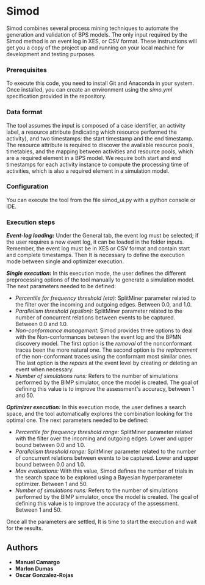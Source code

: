 # Simod

Simod combines several process mining techniques to automate the generation and validation of BPS models.  The only input required by the Simod method is an event log in XES, or CSV format. These instructions will get you a copy of the project up and running on your local machine for development and testing purposes. 

### Prerequisites

To execute this code, you need to install Git and Anaconda in your system. Once installed, you can create an environment using the *simo.yml* specification provided in the repository.

### Data format
 
The tool assumes the input is composed of a case identifier, an activity label, a resource attribute (indicating which resource performed the activity), 
and two timestamps: the start timestamp and the end timestamp. The resource attribute is required to discover the available resource pools, timetables, 
and the mapping between activities and resource pools, which are a required element in a BPS model. We require both start and end timestamps for each activity instance to compute the processing time of activities, which is also a required element in a simulation model.

### Configuration

You can execute the tool from the file simod_ui.py with a python console or IDE.

### Execution steps

***Event-log loading:*** Under the General tab, the event log must be selected; if the user requires a new event log, it can be loaded in the folder inputs. Remember, the event log must be in XES or CSV format and contain start and complete timestamps. Then It is necessary to define the execution mode between single and optimizer execution.

***Single execution:*** In this execution mode, the user defines the different preprocessing options of the tool manually to generate a simulation model. The next parameters needed to be defined:

 - *Percentile for frequency threshold (eta):* SplitMiner parameter related to the filter over the incoming and outgoing edges. Between
   0.0, and 1.0.    
 - *Parallelism threshold (epsilon):* SplitMiner parameter related to the number of concurrent relations between events to be captured. Between 0.0 and 1.0. 
 - 	*Non-conformance management:* Simod provides three options to deal with the Non-conformances between the event log and the BPMN discovery model. The first option is the   *removal* of the nonconformant traces been the more natural one. The second option is the *replacement* of the non-conformant traces using the conformant most similar ones. The last option is the *repairs* at the event level by creating or deleting an event when necessary.
 - *Number of simulations runs:* Refers to the number of simulations performed by the BIMP simulator, once the model is created. The goal of defining this value is to improve the assessment's accuracy, between 1 and 50.

***Optimizer execution:*** In this execution mode, the user defines a search space, and the tool automatically explores the combination looking for the optimal one. The next parameters needed to be defined:

 - *Percentile for frequency threshold range:* SplitMiner parameter related with the filter over the incoming and outgoing edges. Lower and upper bound between 0.0 and 1.0.
 - *Parallelism threshold range:* SplitMiner parameter related to the number of concurrent relations between events to be captured. Lower and upper bound between 0.0 and 1.0.
 - *Max evaluations:* With this value, Simod defines the number of trials in the search space to be explored using a Bayesian hyperparameter optimizer. Between 1 and 50.
 - *Number of simulations runs:* Refers to the number of simulations performed by the BIMP simulator, once the model is created. The goal of defining this value is to improve the accuracy of the assessment. Between 1 and 50.

Once all the parameters are settled, It is time to start the execution and wait for the results.


## Authors

* **Manuel Camargo**
* **Marlon Dumas**
* **Oscar Gonzalez-Rojas**
